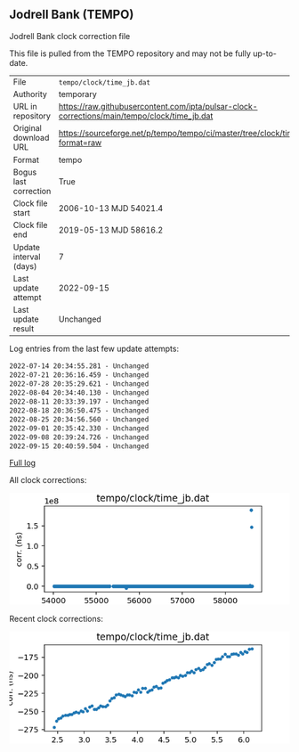 
## Jodrell Bank (TEMPO)

Jodrell Bank clock correction file

This file is pulled from the TEMPO repository and may not be fully up-to-date.

|     |     |
|:--- |:--- |
| File | `tempo/clock/time_jb.dat` |
| Authority | temporary |
| URL in repository | <https://raw.githubusercontent.com/ipta/pulsar-clock-corrections/main/tempo/clock/time_jb.dat> |
| Original download URL | <https://sourceforge.net/p/tempo/tempo/ci/master/tree/clock/time_jb.dat?format=raw> |
| Format | tempo |
| Bogus last correction | True |
| Clock file start | 2006-10-13 MJD 54021.4 |
| Clock file end | 2019-05-13 MJD 58616.2 |
| Update interval (days) | 7 |
| Last update attempt | 2022-09-15 |
| Last update result | Unchanged |

Log entries from the last few update attempts:
```
2022-07-14 20:34:55.281 - Unchanged
2022-07-21 20:36:16.459 - Unchanged
2022-07-28 20:35:29.621 - Unchanged
2022-08-04 20:34:40.130 - Unchanged
2022-08-11 20:33:39.197 - Unchanged
2022-08-18 20:36:50.475 - Unchanged
2022-08-25 20:34:56.560 - Unchanged
2022-09-01 20:35:42.330 - Unchanged
2022-09-08 20:39:24.726 - Unchanged
2022-09-15 20:40:59.504 - Unchanged
```
[Full log](https://raw.githubusercontent.com/ipta/pulsar-clock-corrections/main/log/tempo/clock/time_jb.dat.log)


All clock corrections:

![plot of all clock corrections](time_jb.dat.png "All corrections")

Recent clock corrections:

![plot of recent clock corrections](time_jb.dat.short.png "Recent corrections")

